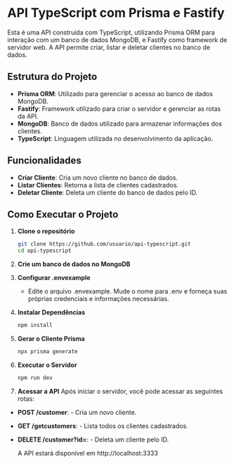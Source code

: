 # API TypeScript com Prisma e Fastify

Esta é uma API construída com TypeScript, utilizando Prisma ORM para interação com um banco de dados MongoDB, e Fastify como framework de servidor web. A API permite criar, listar e deletar clientes no banco de dados.

## Estrutura do Projeto

- **Prisma ORM**: Utilizado para gerenciar o acesso ao banco de dados MongoDB.
- **Fastify**: Framework utilizado para criar o servidor e gerenciar as rotas da API.
- **MongoDB**: Banco de dados utilizado para armazenar informações dos clientes.
- **TypeScript**: Linguagem utilizada no desenvolvimento da aplicação.

## Funcionalidades

- **Criar Cliente**: Cria um novo cliente no banco de dados.
- **Listar Clientes**: Retorna a lista de clientes cadastrados.
- **Deletar Cliente**: Deleta um cliente do banco de dados pelo ID.

## Como Executar o Projeto

1. **Clone o repositório**
   ```bash
   git clone https://github.com/usuario/api-typescript.git
   cd api-typescript
2. **Crie um banco de dados no MongoDB**

3. **Configurar .envexample**
   - Edite o arquivo .envexample. Mude o nome para .env e forneça suas próprias credenciais e informações necessárias.
   
4. **Instalar Dependências**
   ```bash
   npm install
4. **Gerar o Cliente Prisma**
   ```bash
   npx prisma generate
4. **Executar o Servidor**
   ```bash
   npm run dev
4. **Acessar a API**
  Após iniciar o servidor, você pode acessar as seguintes rotas:
  - **POST /customer**:  - Cria um novo cliente.
  - **GET /getcustomers**:  - Lista todos os clientes cadastrados.
  - **DELETE /customer?id=<id>**:  - Deleta um cliente pelo ID.
  
    A API estará disponível em http://localhost:3333
